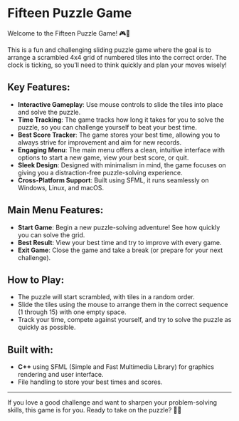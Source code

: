 # Fifteen Puzzle Game

Welcome to the Fifteen Puzzle Game! 🎮🧩

This is a fun and challenging sliding puzzle game where the goal is to arrange a scrambled 4x4 grid of numbered tiles into the correct order. The clock is ticking, so you’ll need to think quickly and plan your moves wisely!

## Key Features:

- **Interactive Gameplay**: Use mouse controls to slide the tiles into place and solve the puzzle.
- **Time Tracking**: The game tracks how long it takes for you to solve the puzzle, so you can challenge yourself to beat your best time.
- **Best Score Tracker**: The game stores your best time, allowing you to always strive for improvement and aim for new records.
- **Engaging Menu**: The main menu offers a clean, intuitive interface with options to start a new game, view your best score, or quit.
- **Sleek Design**: Designed with minimalism in mind, the game focuses on giving you a distraction-free puzzle-solving experience.
- **Cross-Platform Support**: Built using SFML, it runs seamlessly on Windows, Linux, and macOS.

## Main Menu Features:

- **Start Game**: Begin a new puzzle-solving adventure! See how quickly you can solve the grid.
- **Best Result**: View your best time and try to improve with every game.
- **Exit Game**: Close the game and take a break (or prepare for your next challenge).

## How to Play:

- The puzzle will start scrambled, with tiles in a random order.
- Slide the tiles using the mouse to arrange them in the correct sequence (1 through 15) with one empty space.
- Track your time, compete against yourself, and try to solve the puzzle as quickly as possible.

## Built with:

- **C++** using SFML (Simple and Fast Multimedia Library) for graphics rendering and user interface.
- File handling to store your best times and scores.

---

If you love a good challenge and want to sharpen your problem-solving skills, this game is for you. Ready to take on the puzzle? 🧠✨
